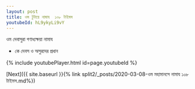 ```yaml
---
layout: post
title: ওম টুটায়ে নামায  ১০৮ টাইমস
youtubeId: hL9ykyLi9vY
---
```

 
 
 ওম দেবাসুরা গণাধ্যক্ষয়া নামায  
 
 -  কে দেবস ও অসুরদের প্রধান 
 
  
 
  
 
 
 
 
 
 


{% include youtubePlayer.html id=page.youtubeId %}
 
[Next]({{ site.baseurl }}{% link  split2/_posts/2020-03-08-ওম মহামানসে নামায ১০৮ টাইমস.md%})
 
